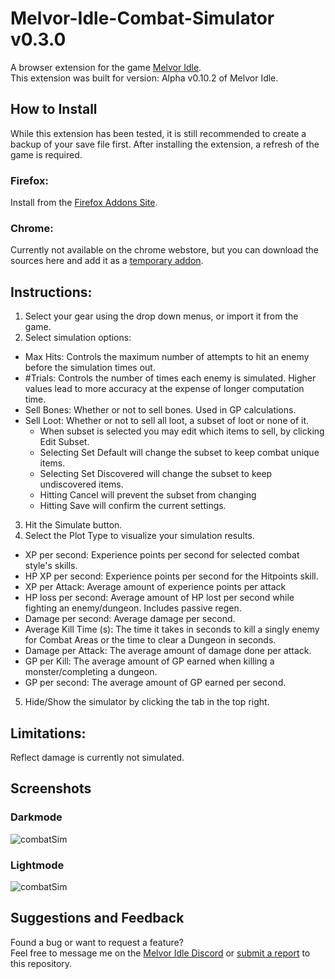 # Melvor-Idle-Combat-Simulator v0.3.0
A browser extension for the game [Melvor Idle](http://www.melvoridle.com/).  
This extension was built for version: Alpha v0.10.2 of Melvor Idle.

## How to Install
While this extension has been tested, it is still recommended to create a backup of your save file first.
After installing the extension, a refresh of the game is required.

### Firefox:
Install from the [Firefox Addons Site](https://addons.mozilla.org/en-US/firefox/addon/melvor-idle-combat-simulator/).

### Chrome:
Currently not available on the chrome webstore, but you can download the sources here and add it as a [temporary addon](https://developer.chrome.com/extensions/getstarted).

## Instructions:
1. Select your gear using the drop down menus, or import it from the game.
2. Select simulation options:
 - Max Hits: Controls the maximum number of attempts to hit an enemy before the simulation times out.
 - #Trials: Controls the number of times each enemy is simulated. Higher values lead to more accuracy at the expense of longer computation time.
 - Sell Bones: Whether or not to sell bones. Used in GP calculations.
 - Sell Loot: Whether or not to sell all loot, a subset of loot or none of it.
   - When subset is selected you may edit which items to sell, by clicking Edit Subset.
   - Selecting Set Default will change the subset to keep combat unique items.
   - Selecting Set Discovered will change the subset to keep undiscovered items.
   - Hitting Cancel will prevent the subset from changing
   - Hitting Save will confirm the current settings.
3. Hit the Simulate button.
4. Select the Plot Type to visualize your simulation results.
 - XP per second: Experience points per second for selected combat style's skills.
 - HP XP per second: Experience points per second for the Hitpoints skill.
 - XP per Attack: Average amount of experience points per attack
 - HP loss per second: Average amount of HP lost per second while fighting an enemy/dungeon. Includes passive regen.
 - Damage per second: Average damage per second.
 - Average Kill Time (s): The time it takes in seconds to kill a singly enemy for Combat Areas or the time to clear a Dungeon in seconds.
 - Damage per Attack: The average amount of damage done per attack.
 - GP per Kill: The average amount of GP earned when killing a monster/completing a dungeon.
 - GP per second: The average amount of GP earned per second.
 5. Hide/Show the simulator by clicking the tab in the top right.
## Limitations:
Reflect damage is currently not simulated.
## Screenshots
### Darkmode
![combatSim](https://imgur.com/MBq2h33.png)
### Lightmode
![combatSim](https://imgur.com/pRutjlt.png)
## Suggestions and Feedback
Found a bug or want to request a feature?  
Feel free to message me on the [Melvor Idle Discord](https://discord.gg/TWDT7PM) or [submit a report](https://github.com/coolrox95/Melvor-Idle-Combat-Simulator/issues/new) to this repository.
